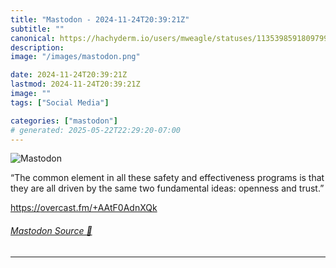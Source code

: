 ```yaml
---
title: "Mastodon - 2024-11-24T20:39:21Z"
subtitle: ""
canonical: https://hachyderm.io/users/mweagle/statuses/113539859180979940
description:
image: "/images/mastodon.png"

date: 2024-11-24T20:39:21Z
lastmod: 2024-11-24T20:39:21Z
image: ""
tags: ["Social Media"]

categories: ["mastodon"]
# generated: 2025-05-22T22:29:20-07:00
---
```

![Mastodon](/images/mastodon.png)

<p>“The common element in all these safety and effectiveness programs is that they are all driven by the same two fundamental ideas: openness and trust.”</p><p><a href="https://overcast.fm/+AAtF0AdnXQk" target="_blank" rel="nofollow noopener noreferrer" translate="no"><span class="invisible">https://</span><span class="">overcast.fm/+AAtF0AdnXQk</span><span class="invisible"></span></a></p>


###### [Mastodon Source 🐘](https://hachyderm.io/@mweagle/113539859180979940)

___
